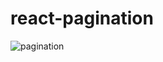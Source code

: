 # react-pagination
![pagination](https://github.com/killsanghyuck/react-pagination/raw/master/images/pagination.png)
